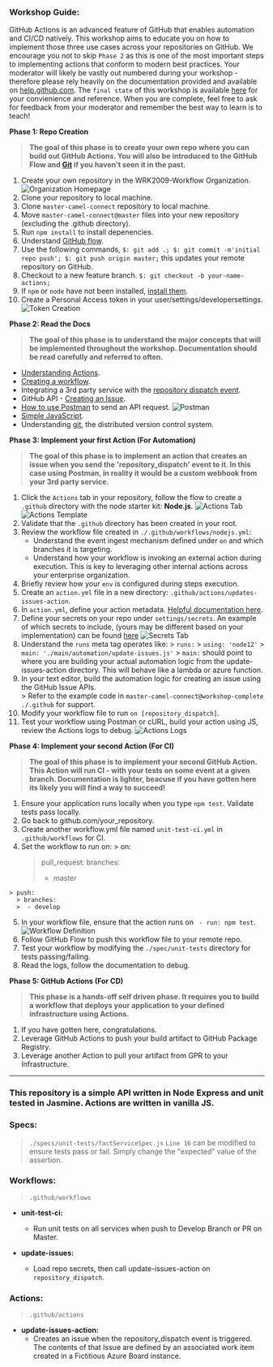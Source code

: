 ### Workshop Guide:

GitHub Actions is an advanced feature of GitHub that enables automation and CI/CD natively. This workshop aims to educate you on how to implement those three use cases across your repositories on GitHub. We encourage you not to skip `Phase 2` as this is one of the most important steps to implementing actions that conform to modern best practices. Your moderator will likely be vastly out numbered during your workshop - therefore please rely heavily on the documentation provided and available on [help.github.com](https://help.github.com/en). The `final state` of this workshop is available [here](https://github.com/WRK2009-Workflow/master-camel-connect/tree/workshop-complete/.github) for your convienience and reference. When you are complete, feel free to ask for feedback from your moderator and remember the best way to learn is to teach!

**Phase 1: Repo Creation**
  > **The goal of this phase is to create your own repo where you can build out GitHub Actions. You will also be introduced to the GitHub Flow and [Git](https://git-scm.com/book/en/v2/Getting-Started-What-is-Git%3F) if you haven't seen it in the past.**
  1. Create your own repository in the WRK2009-Workflow Organization.
    ![Organization Homepage](/images/newrepo.png)
  2. Clone your repository to local machine.
  3. Clone `master-camel-connect` repository to local machine.
  4. Move `master-camel-connect@master` files into your new repository (excluding the .github directory).
  5. Run `npm install` to install depenencies.
  6. Understand [GitHub flow](https://guides.github.com/introduction/flow/).
  7. Use the following commands, `$: git add .; $: git commit -m'initial repo push'; $: git push origin master;` this updates your remote repository on GitHub.
  8. Checkout to a new feature branch. `$: git checkout -b your-name-actions;`
  9. If `npm` or `node` have not been installed, [install them](https://www.guru99.com/download-install-node-js.html).
  10. Create a Personal Access token in your user/settings/developersettings.
  ![Token Creation](/images/token.png)

**Phase 2: Read the Docs**
  > **The goal of this phase is to understand the major concepts that will be implemented throughout the workshop. Documentation should be read carefully and referred to often.**
  - [Understanding Actions](https://help.github.com/en/github/automating-your-workflow-with-github-actions/about-github-actions#core-concepts-for-github-actions).
  - [Creating a workflow](https://help.github.com/en/github/automating-your-workflow-with-github-actions/configuring-a-workflow).
  - Integrating a 3rd party service with the [repository dispatch event](https://developer.github.com/v3/repos/#create-a-repository-dispatch-event).
  - GitHub API - [Creating an Issue](https://developer.github.com/v3/issues/).
  - [How to use Postman](https://learning.getpostman.com/getting-started/) to send an API request.
  ![Postman](/images/postman.png)
  - [Simple JavaScript](https://www.w3schools.com/js/js_examples.asp).
  - Understanding [git](https://git-scm.com/book/en/v2/Getting-Started-What-is-Git%3F), the distributed version control system. 
  
**Phase 3: Implement your first Action (For Automation)**
  > **The goal of this phase is to implement an action that creates an issue when you send the 'repository_dispatch' event to it. In this case using Postman, in reality it would be a custom webhook from your 3rd party service.**
  1. Click the `Actions` tab in your repository, follow the flow to create a `.github` directory with the node starter kit: **Node.js**.
  ![Actions Tab](/images/actiontab.png)
  ![Actions Template](/images/actiontemplate.png)
  1. Validate that the `.github` directory has been created in your root.
  1. Review the workflow file created in `./.github/workflows/nodejs.yml`:
     - Understand the event ingest mechanism defined under `on` and which branches it is targeting. 
     - Understand how your workflow is invoking an external action during execution. This is key to leveraging other internal actions across your enterprise organization.
  1. Briefly review how your `env` is configured during steps execution.
  1. Create an `action.yml` file in a new directory: `.github/actions/updates-issues-action`.
  1. In `action.yml`, define your action metadata. [Helpful documentation here](https://help.github.com/en/github/automating-your-workflow-with-github-actions/metadata-syntax-for-github-actions).
  1. Define your secrets on your repo under `settings/secrets`. An example of which secrets to include, (yours may be different based on your implementation) can be found [here](https://github.com/WRK2009-Workflow/master-camel-connect/blob/workshop-complete/.github/actions/update-issues-action/action.yml)
  ![Secrets Tab](/images/secrets.png)
  1. Understand the `runs` meta tag operates like:
    > `runs:`
    > `using: 'node12'`
    > `main: './main/automation/update-issues.js'`
    > `main:` should point to where you are building your actual automation logic from the update-issues-action directory. This will behave like a lambda or azure function.
  1. In your text editor, build the automation logic for creating an issue using the GitHub Issue APIs.  
    > Refer to the example code in `master-camel-connect@workshop-complete` `./.github` for support.
  1. Modify your workflow file to run `on [repository_dispatch]`.
  1. Test your workflow using Postman or cURL, build your action using JS, review the Actions logs to debug.
  ![Actions Logs](/images/actionlogs.png)

**Phase 4: Implement your second Action (For CI)**
  > **The goal of this phase is to implement your second GitHub Action. This Action will run CI - with your tests on some event at a given branch. Documentation is lighter, beacuse if you have gotten here its likely you will find a way to succeed!**
  1. Ensure your application runs locally when you type `npm test`. Validate tests pass locally.
  2. Go back to github.com/your_repository.
  3. Create another workflow.yml file named `unit-test-ci.yml` in `.github/workflows` for CI.
  4. Set the workflow to run on:
    > on: 
      > pull_request:
        > branches:	
        > - master	

    > push:	
      > branches:	
      >  - develop
  5. In your workflow file, ensure that the action runs on ` - run: npm test`.
  ![Workflow Definition](/images/workflow.png)
  6. Follow GitHub Flow to push this workflow file to your remote repo.
  7. Test your workflow by modifying the `./spec/unit-tests` directory for tests passing/failing.
  8. Read the logs, follow the documentation to debug.

**Phase 5: GitHub Actions (For CD)**
  > **This phase is a hands-off self driven phase. It requires you to build a workflow that deploys your application to your defined infrastructure using Actions.**
  1. If you have gotten here, congratulations. 
  2. Leverage GitHub Actions to push your build artifact to GitHub Package Registry.
  3. Leverage another Action to pull your artifact from GPR to your Infrastructure. 

-------

### This repository is a simple API written in Node Express and unit tested in Jasmine. Actions are written in vanilla JS.

### Specs:
> `./specs/unit-tests/factServiceSpec.js`
> `Line 16` can be modified to ensure tests pass or fail. Simply change the "expected" value of the assertion. 

### Workflows:
> `.github/workflows`

- **unit-test-ci:**
  - Run unit tests on all services when push to Develop Branch or PR on Master.

- **update-issues:**
  - Load repo secrets, then call update-issues-action on `repository_dispatch`.

### Actions:
> `.github/actions`

- **update-issues-action:**
  - Creates an issue when the repository_dispatch event is triggered. The contents of that Issue are defined by an associated work item created in a Fictitious Azure Board instance.
